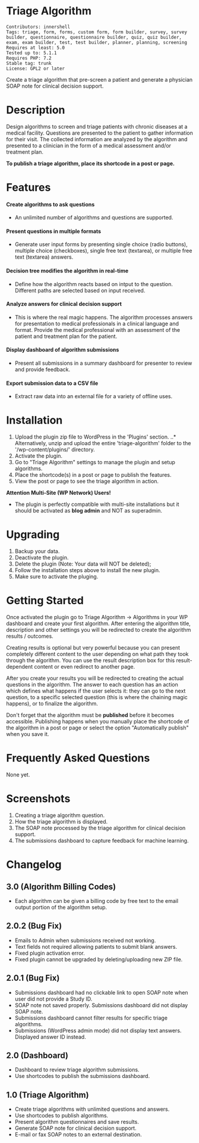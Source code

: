 # Triage Algorithm
    Contributors: innershell
    Tags: triage, form, forms, custom form, form builder, survey, survey builder, questionnaire, questionnaire builder, quiz, quiz builder, exam, exam builder, test, test builder, planner, planning, screening
    Requires at least: 5.0
    Tested up to: 5.1.1
    Requires PHP: 7.2
    Stable tag: trunk
    License: GPL2 or later

Create a triage algorithm that pre-screen a patient and generate a physician SOAP note for clinical decision support.

# Description
Design algorithms to screen and triage patients with chronic diseases at a medical facility. Questions are presented to the patient to gather information for their visit. The collected information are analyzed by the algorithm and presented to a clinician in the form of a medical assessment and/or treatment plan.

**To publish a triage algorithm, place its shortcode in a post or page.**

# Features
#### Create algorithms to ask questions
- An unlimited number of algorithms and questions are supported.

#### Present questions in multiple formats
- Generate user input forms by presenting single choice (radio buttons), multiple choice (checkboxes), single free text (textarea), or multiple free text (textarea) answers.

#### Decision tree modifies the algorithm in real-time
- Define how the algorithm reacts based on intput to the question. Different paths are selected based on input received.

#### Analyze answers for clinical decision support
- This is where the real magic happens. The algorithm processes answers for presentation to medical professionals in a clinical language and format. Provide the medical professional with an assessment of the patient and treatment plan for the patient.

#### Display dashboard of algorithm submissions
- Present all submissions in a summary dashboard for presenter to review and provide feedback.

#### Export submission data to a CSV file
- Extract raw data into an external file for a variety of offline uses.

# Installation
1. Upload the plugin zip file to WordPress in the 'Plugins' section.
..* Alternatively, unzip and upload the entire 'triage-algorithm' folder to the '/wp-content/plugins/' directory.
2. Activate the plugin.
3. Go to "Triage Algorithm" settings to manage the plugin and setup algorithms.
4. Place the shortcode(s) in a post or page to publish the features.
5. View the post or page to see the triage algorithm in action.

**Attention Multi-Site (WP Network) Users!** 
- The plugin is perfectly compatible with multi-site installations but it should be activated as **blog admin** and NOT as superadmin.

# Upgrading
1. Backup your data.
2. Deactivate the plugin.
3. Delete the plugin (Note: Your data will NOT be deleted);
4. Follow the installation steps above to install the new plugin.
5. Make sure to activate the pluging.

# Getting Started
Once activated the plugin go to Triage Algorithm -> Algorithms in your WP dashboard and create your first algorithm. After entering the algorithm title, description and other settings you will be redirected to create the algorithm results / outcomes.

Creating results is optional but very powerful because you can present completely different content to the user depending on what path they took through the algorithm. You can use the result description box for this result-dependent content or even redirect to another page.

After you create your results you will be redirected to creating the actual questions in the algorithm. The answer to each question has an action which defines what happens if the user selects it: they can go to the next question, to a specific selected question (this is where the chaining magic happens), or to finalize the algorithm. 

Don't forget that the algorithm must be **published** before it becomes accessible. Publishing happens when you manually place the shortcode of the algorithm in a post or page or select the option "Automatically publish" when you save it.

# Frequently Asked Questions
None yet.

# Screenshots
1. Creating a triage algorithm question.
2. How the triage algorithm is displayed.
3. The SOAP note processed by the triage algorithm for clinical decision support.
4. The submissions dashboard to capture feedback for machine learning.

# Changelog
## 3.0 (Algorithm Billing Codes)
- Each algorithm can be given a billing code by free text to the email output portion of the algorithm setup.

## 2.0.2 (Bug Fix)
- Emails to Admin when submissions received not working.
- Text fields not required allowing patients to submit blank answers.
- Fixed plugin activation error.
- Fixed plugin cannot be upgraded by deleting/uploading new ZIP file.

## 2.0.1 (Bug Fix)
- Submissions dashboard had no clickable link to open SOAP note when user did not provide a Study ID.
- SOAP note not saved properly. Submissions dashboard did not display SOAP note.
- Submissions dashboard cannot filter results for specific triage algorithms.
- Submissions (WordPress admin mode) did not display text answers. Displayed answer ID instead.

## 2.0 (Dashboard)
- Dashboard to review triage algorithm submissions.
- Use shortcodes to publish the submissions dashboard.

## 1.0 (Triage Algorithm)
- Create triage algorithms with unlimited questions and answers.
- Use shortcodes to publish algorithms.
- Present algorithm questionnaires and save results.
- Generate SOAP note for clinical decision support.
- E-mail or fax SOAP notes to an external destination.
